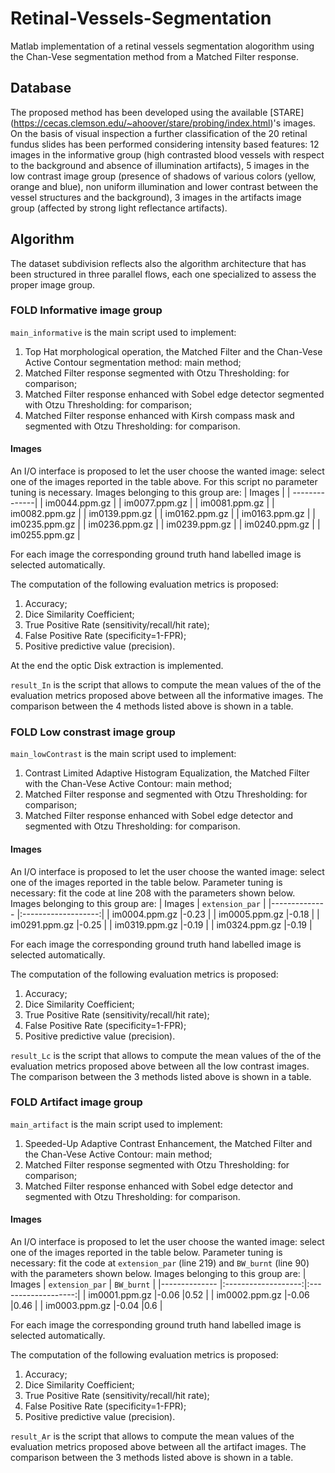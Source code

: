 # Retinal-Vessels-Segmentation
Matlab implementation of a retinal vessels segmentation alogorithm using the Chan-Vese segmentation method from a Matched Filter response.

## Database 
The proposed method has been developed using the available [STARE] (https://cecas.clemson.edu/~ahoover/stare/probing/index.html)'s images.
On the basis of visual inspection a further classification of the 20 retinal fundus slides has been performed considering intensity based features:
12 images in the informative group (high contrasted blood vessels with respect to the background and absence of illumination artifacts), 5 images in the low contrast image group (presence of shadows of various colors (yellow, orange and blue), non uniform illumination and lower contrast between the vessel structures and the background), 3 images in the artifacts image group (affected by strong light reflectance artifacts).

## Algorithm 
The dataset subdivision reflects also the algorithm architecture that has been structured in three parallel flows, each one specialized to assess the proper image group. 

### FOLD Informative image group

```main_informative``` is the main script used to implement: 
1. Top Hat morphological operation, the Matched Filter and the Chan-Vese Active Contour segmentation method: main method; 
2. Matched Filter response segmented with Otzu Thresholding: for comparison; 
3. Matched Filter response enhanced with Sobel edge detector segmented with Otzu Thresholding: for comparison;
4. Matched Filter response enhanced with Kirsh compass mask and segmented with Otzu Thresholding: for comparison.

#### Images
An I/O interface is proposed to let the user choose the wanted image: select one of the images reported in the table above. 
For this script no parameter tuning is necessary. 
Images belonging to this group are: 
| Images        | 
| --------------|
| im0044.ppm.gz |
| im0077.ppm.gz |
| im0081.ppm.gz |
| im0082.ppm.gz |
| im0139.ppm.gz |
| im0162.ppm.gz |
| im0163.ppm.gz |
| im0235.ppm.gz |
| im0236.ppm.gz |
| im0239.ppm.gz |
| im0240.ppm.gz |
| im0255.ppm.gz |

For each image the corresponding ground truth hand labelled image is selected automatically. 

The computation of the following evaluation metrics is proposed: 
1. Accuracy; 
2. Dice Similarity Coefficient; 
3. True Positive Rate (sensitivity/recall/hit rate); 
4. False Positive Rate (specificity=1-FPR); 
5. Positive predictive value (precision). 

At the end the optic Disk extraction is implemented. 

```result_In``` is the script that allows to compute the mean values of the of the evaluation metrics proposed above between all the informative images. The comparison between the 4 methods listed above is shown in a table.  


### FOLD Low constrast image group

```main_lowContrast``` is the main script used to implement: 
1. Contrast Limited Adaptive Histogram Equalization, the Matched Filter with the Chan-Vese Active Contour: main method; 
2. Matched Filter response and segmented with Otzu Thresholding: for comparison; 
3. Matched Filter response enhanced with Sobel edge detector and segmented with Otzu Thresholding: for comparison. 

#### Images
An I/O interface is proposed to let the user choose the wanted image: select one of the images reported in the table below. 
Parameter tuning is necessary: fit the code at line 208 with the parameters shown below.
Images belonging to this group are: 
| Images        | ```extension_par``` |
|-------------- |:-------------------:| 
| im0004.ppm.gz |-0.23                |
| im0005.ppm.gz |-0.18                |
| im0291.ppm.gz |-0.25                |
| im0319.ppm.gz |-0.19                |
| im0324.ppm.gz |-0.19                |

For each image the corresponding ground truth hand labelled image is selected automatically. 

The computation of the following evaluation metrics is proposed: 
1. Accuracy; 
2. Dice Similarity Coefficient; 
3. True Positive Rate (sensitivity/recall/hit rate); 
4. False Positive Rate (specificity=1-FPR); 
5. Positive predictive value (precision).

```result_Lc``` is the script that allows to compute the mean values of the of the evaluation metrics proposed above between all the low contrast images. The comparison between the 3 methods listed above is shown in a table. 


### FOLD Artifact image group

```main_artifact``` is the main script used to implement: 
1. Speeded-Up Adaptive Contrast Enhancement, the Matched Filter and the Chan-Vese Active Contour: main method; 
2. Matched Filter response segmented with Otzu Thresholding: for comparison; 
3. Matched Filter response enhanced with Sobel edge detector and segmented with Otzu Thresholding: for comparison. 

#### Images
An I/O interface is proposed to let the user choose the wanted image: select one of the images reported in the table below. 
Parameter tuning is necessary: fit the code at ```extension_par``` (line 219) and ```BW_burnt``` (line 90) with the parameters shown below.
Images belonging to this group are: 
| Images        | ```extension_par``` | ```BW_burnt```      |
|-------------- |:-------------------:|:-------------------:|
| im0001.ppm.gz |-0.06                |0.52                 |
| im0002.ppm.gz |-0.06                |0.46                 |
| im0003.ppm.gz |-0.04                |0.6                  |

For each image the corresponding ground truth hand labelled image is selected automatically. 

The computation of the following evaluation metrics is proposed: 
1. Accuracy; 
2. Dice Similarity Coefficient; 
3. True Positive Rate (sensitivity/recall/hit rate); 
4. False Positive Rate (specificity=1-FPR); 
5. Positive predictive value (precision).

```result_Ar``` is the script that allows to compute the mean values of the evaluation metrics proposed above between all the artifact images. The comparison between the 3 methods listed above is shown in a table. 
